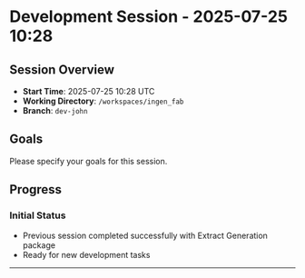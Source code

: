 # Development Session - 2025-07-25 10:28

## Session Overview
- **Start Time**: 2025-07-25 10:28 UTC
- **Working Directory**: `/workspaces/ingen_fab`
- **Branch**: `dev-john`

## Goals
Please specify your goals for this session.

## Progress

### Initial Status
- Previous session completed successfully with Extract Generation package
- Ready for new development tasks

---